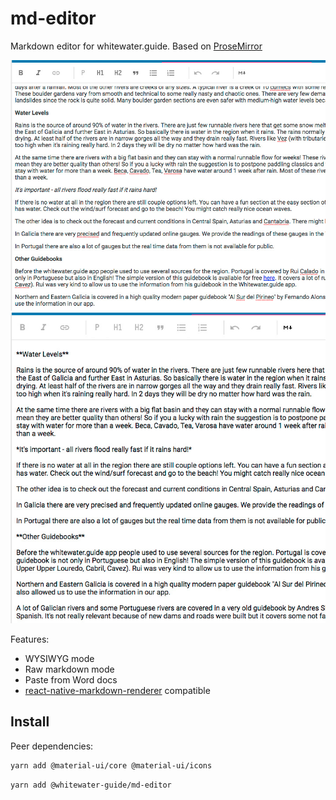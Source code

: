 # md-editor

Markdown editor for whitewater.guide. Based on [ProseMirror](http://prosemirror.net)

![WYSIWYG mode](images/md-editor1.jpg) ![Raw markdown mode](images/md-editor2.jpg)

Features:

- WYSIWYG mode
- Raw markdown mode
- Paste from Word docs
- [react-native-markdown-renderer](https://github.com/mientjan/react-native-markdown-renderer) compatible

## Install

Peer dependencies:

```bash
yarn add @material-ui/core @material-ui/icons
```

```sh
yarn add @whitewater-guide/md-editor
```
